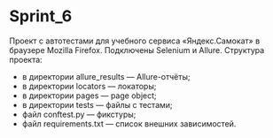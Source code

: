 # Sprint_6
Проект с автотестами для учебного сервиса «Яндекс.Самокат» в браузере Mozilla Firefox. Подключены Selenium и Allure.
Структура проекта:
- в директории allure_results — Allure-отчёты;
- в директории locators — локаторы;
- в директории pages — page object;
- в директории tests — файлы с тестами;
- файл conftest.py — фикстуры;
- файл requirements.txt — список внешних зависимостей.